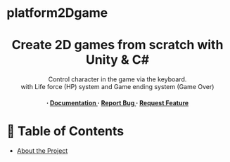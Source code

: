 # platform2Dgame

<div align='center'>

<h1>Create 2D games from scratch with Unity & C#</h1>
<p>Control character in the game via the keyboard.<br> with Life force (HP) system and Game ending system (Game Over)</p>

<h4> <span> · </span> <a href="https://github.com/Joyperm/platform2Dgame/blob/master/README.md"> Documentation </a> <span> · </span> <a href="https://github.com/Joyperm/platform2Dgame/issues"> Report Bug </a> <span> · </span> <a href="https://github.com/Joyperm/platform2Dgame/issues"> Request Feature </a> </h4>


</div>

# :notebook_with_decorative_cover: Table of Contents

- [About the Project](#star2-about-the-project)
